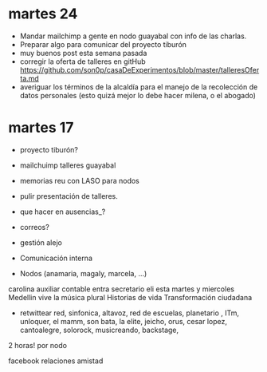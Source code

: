 # martes 24
- Mandar mailchimp a gente en nodo guayabal con info de las charlas.
- Preparar algo para comunicar del proyecto tiburón
- muy buenos post esta semana pasada
- corregir la oferta de talleres en gitHub https://github.com/son0p/casaDeExperimentos/blob/master/talleresOferta.md
- averiguar los términos de la alcaldía para el manejo de la recolección de datos personales (esto quizá mejor lo debe hacer milena, o el abogado) 

# martes 17
- proyecto tiburón?
- mailchuimp talleres guayabal
- memorias reu con LASO para nodos
- pulir presentación de talleres.


- que hacer en ausencias_?

- correos? 
- gestión alejo
- Comunicación interna
- Nodos (anamaria, magaly, marcela, ...)


carolina auxiliar contable
entra secretario
eli esta martes y miercoles
Medellin vive la música plural
Historias de vida
Transformación ciudadana
- retwittear red, sinfonica, altavoz, red de escuelas, planetario , ITm, unloquer, el mamm, son bata, la elite, jeicho, orus, cesar lopez, cantoalegre, solorock, musicreando, backstage, 

2 horas! por nodo

facebook relaciones amistad






